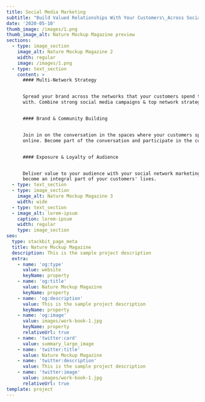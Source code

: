```yaml
---
title: Social Media Marketing
subtitle: "Build Valued Relationships With Your Customers\_Across Social Networks"
date: '2020-05-10'
thumb_image: /images/1.png
thumb_image_alt: Nature Mockup Magazine preview
sections:
  - type: image_section
    image_alt: Nature Mockup Magazine 2
    width: regular
    image: /images/1.png
  - type: text_section
    content: >
      #### Multi-Network Strategy


      Spread your brand across the networks that your customers spend their time
      with. Combine strong social media campaigns & top network strategies.


      #### Brand & Community Building


      Join in on the conversation in the spaces where your customers spend time
      online. Become part of the conversation and participate in the community


      #### Exposure & Loyalty of Audience


      Deliver value to your audience with your social network marketing to
      become an integral part of your customers' lives.
  - type: text_section
  - type: image_section
    image_alt: Nature Mockup Magazine 3
    width: wide
  - type: text_section
  - image_alt: lorem-ipsum
    caption: lorem-ipsum
    width: regular
    type: image_section
seo:
  type: stackbit_page_meta
  title: Nature Mockup Magazine
  description: This is the sample project description
  extra:
    - name: 'og:type'
      value: website
      keyName: property
    - name: 'og:title'
      value: Nature Mockup Magazine
      keyName: property
    - name: 'og:description'
      value: This is the sample project description
      keyName: property
    - name: 'og:image'
      value: images/work-book-1.jpg
      keyName: property
      relativeUrl: true
    - name: 'twitter:card'
      value: summary_large_image
    - name: 'twitter:title'
      value: Nature Mockup Magazine
    - name: 'twitter:description'
      value: This is the sample project description
    - name: 'twitter:image'
      value: images/work-book-1.jpg
      relativeUrl: true
template: project
---
```

